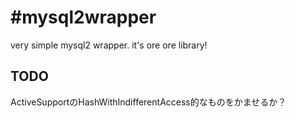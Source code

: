 #mysql2wrapper
=============

very simple mysql2 wrapper.
it's ore ore library!

## TODO

ActiveSupportのHashWithIndifferentAccess的なものをかませるか？

